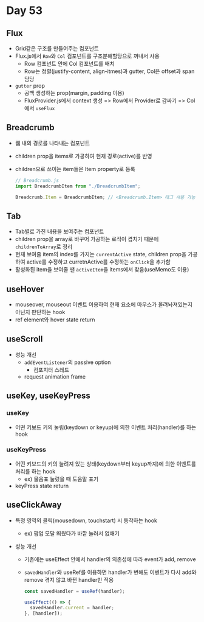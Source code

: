 # Day 53

## Flux

- Grid같은 구조를 만들어주는 컴포넌트
- Flux.js에서 `Row`와 `Col` 컴포넌트를 구조분해할당으로 꺼내서 사용
  - Row 컴포넌트 안에 Col 컴포넌트를 배치
  - Row는 정렬(justify-content, align-itmes)과 gutter, Col은 offset과 span 담당
- `gutter` prop
  - 공백 생성하는 prop(margin, padding 이용)
  - FluxProvider.js에서 context 생성 => Row에서 Provider로 감싸기 => Col에서 `useFlux`

## Breadcrumb

- 웹 내의 경로를 나타내는 컴포넌트
- children prop을 items로 가공하여 현재 경로(active)를 반영
- children으로 쓰이는 item들은 Item property로 등록

  ```js
  // Breadcrumb.js
  import BreadcrumbItem from "./BreadcrumbItem";

  Breadcrumb.Item = BreadcrumbItem; // <Breadcrumb.Item> 태그 사용 가능
  ```

## Tab

- Tab별로 가진 내용을 보여주는 컴포넌트
- children prop을 array로 바꾸어 가공하는 로직이 겹치기 때문에 `childrenToArray`로 정리
- 현재 보여줄 item의 index를 가지는 `currentActive` state, children prop을 가공하여 active를 수정하고 curretnActive를 수정하는 `onClick`을 추가함
- 활성화된 item을 보여줄 땐 `activeItem`을 items에서 찾음(useMemo도 이용)

## useHover

- mouseover, mouseout 이벤트 이용하여 현재 요소에 마우스가 올려놔져있는지 아닌지 판단하는 hook
- ref element와 hover state return

## useScroll

- 성능 개선
  - `addEventListener`의 passive option
    - 컴포지터 스레드
  - request animation frame

## useKey, useKeyPress

### useKey

- 어떤 키보드 키의 눌림(keydown or keyup)에 의한 이벤트 처리(handler)를 하는 hook

### useKeyPress

- 어떤 키보드의 키의 눌려져 있는 상태(keydown부터 keyup까지)에 의한 이벤트를 처리를 하는 hook
  - ex) 물음표 눌렀을 때 도움말 표기
- keyPress state return

## useClickAway

- 특정 영역외 클릭(mousedown, touchstart) 시 동작하는 hook
  - ex) 팝업 모달 띄웠다가 바깥 눌러서 없애기
- 성능 개선

  - 기존에는 useEffect 안에서 handler의 의존성에 따라 event가 add, remove
  - `savedHandler`와 useRef를 이용하면 handler가 변해도 이벤트가 다시 add와 remove 겪지 않고 바뀐 handler만 적용

    ```js
    const savedHandler = useRef(handler);

    useEffect(() => {
      savedHandler.current = handler;
    }, [handler]);
    ```
